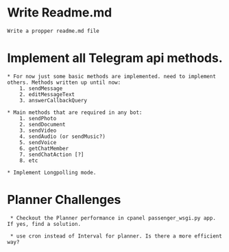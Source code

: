 # Write Readme.md
    Write a propper readme.md file

# Implement all Telegram api methods.
    * For now just some basic methods are implemented. need to implement others. Methods written up until now:
        1. sendMessage
        2. editMessageText
        3. answerCallbackQuery

    * Main methods that are required in any bot:
        1. sendPhoto
        2. sendDocument
        3. sendVideo
        4. sendAudio (or sendMusic?)
        5. sendVoice
        6. getChatMember
        7. sendChatAction [?]
        8. etc

    * Implement Longpolling mode.


# Planner Challenges

     * Checkout the Planner performance in cpanel passenger_wsgi.py app. If yes, find a solution.

     * use cron instead of Interval for planner. Is there a more efficient way?
        
